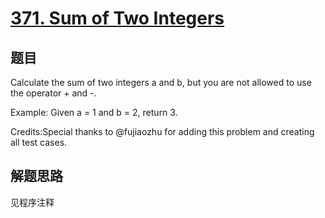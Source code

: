 # [371. Sum of Two Integers](https://leetcode.com/problems/sum-of-two-integers/)

## 题目

Calculate the sum of two integers a and b, but you are not allowed to use the operator + and -.

Example:
Given a = 1 and b = 2, return 3.

Credits:Special thanks to @fujiaozhu for adding this problem and creating all test cases.

## 解题思路

见程序注释

